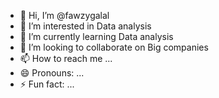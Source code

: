 - 👋 Hi, I’m @fawzygalal
- 👀 I’m interested in Data analysis 
- 🌱 I’m currently learning Data analysis 
- 💞️ I’m looking to collaborate on Big companies 
- 📫 How to reach me ...
- 😄 Pronouns: ...
- ⚡ Fun fact: ...

<!---
fawzygalal/fawzygalal is a ✨ special ✨ repository because its `README.md` (this file) appears on your GitHub profile.
You can click the Preview link to take a look at your changes.
--->
